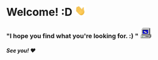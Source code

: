 # Welcome! :D <img src="https://github.com/SatYu26/SatYu26/blob/master/Assets/Hi.gif" width="29px"> 
### "I hope you find what you're looking for. :) " <img src="https://github.com/TheDudeThatCode/TheDudeThatCode/blob/master/Assets/PC.gif" width="32px">


##### See you! ❤️

